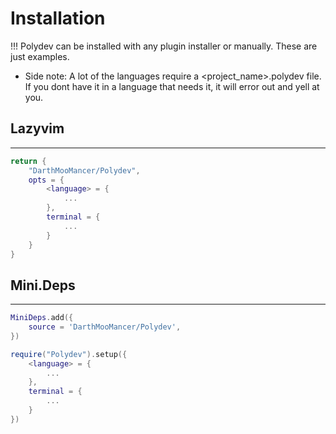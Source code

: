 # Installation
!!! Polydev can be installed with any plugin installer or manually. These are just examples.

* Side note: A lot of the languages require a <project_name>.polydev file. If you dont have it in a language that needs it, it will error out and yell at you.

## Lazyvim
----------

```lua
return {
    "DarthMooMancer/Polydev",
    opts = {
        <language> = {
            ...
        },
        terminal = {
            ...
        }
    }
}
```

## Mini.Deps
------------

```lua
MiniDeps.add({
    source = 'DarthMooMancer/Polydev',
})

require("Polydev").setup({
    <language> = {
        ...
    },
    terminal = {
        ...
    }
})
```
